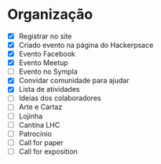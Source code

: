 # Organização

- [x] Registrar no site
- [x] Criado evento na página do Hackerpsace
- [x] Evento Facebook
- [x] Evento Meetup
- [ ] Evento no Sympla
- [x] Convidar comunidade para ajudar
- [x] Lista de atividades
- [ ] Ideias dos colaboradores
- [ ] Arte e Cartaz
- [ ] Lojinha
- [ ] Cantina LHC
- [ ] Patrocínio 
- [ ] Call for paper
- [ ] Call for exposition
